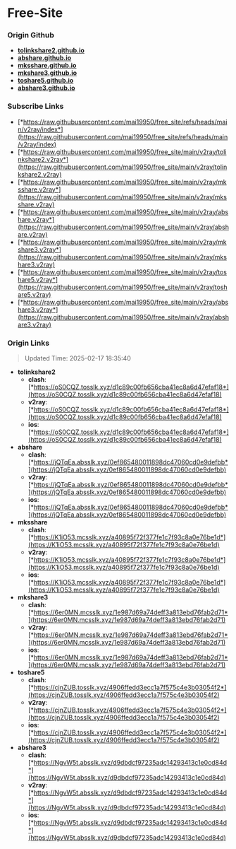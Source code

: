 # Free-Site

### Origin Github

- [**tolinkshare2.github.io**](https://github.com/tolinkshare2/tolinkshare2.github.io)
- [**abshare.github.io**](https://github.com/abshare/abshare.github.io)
- [**mksshare.github.io**](https://github.com/mksshare/mksshare.github.io)
- [**mkshare3.github.io**](https://github.com/mkshare3/mkshare3.github.io)
- [**toshare5.github.io**](https://github.com/toshare5/toshare5.github.io)
- [**abshare3.github.io**](https://github.com/abshare3/abshare3.github.io)

### Subscribe Links

- [*https://raw.githubusercontent.com/mai19950/free_site/refs/heads/main/v2ray/index*](https://raw.githubusercontent.com/mai19950/free_site/refs/heads/main/v2ray/index)
- [*https://raw.githubusercontent.com/mai19950/free_site/main/v2ray/tolinkshare2.v2ray*](https://raw.githubusercontent.com/mai19950/free_site/main/v2ray/tolinkshare2.v2ray)
- [*https://raw.githubusercontent.com/mai19950/free_site/main/v2ray/mksshare.v2ray*](https://raw.githubusercontent.com/mai19950/free_site/main/v2ray/mksshare.v2ray)
- [*https://raw.githubusercontent.com/mai19950/free_site/main/v2ray/abshare.v2ray*](https://raw.githubusercontent.com/mai19950/free_site/main/v2ray/abshare.v2ray)
- [*https://raw.githubusercontent.com/mai19950/free_site/main/v2ray/mkshare3.v2ray*](https://raw.githubusercontent.com/mai19950/free_site/main/v2ray/mkshare3.v2ray)
- [*https://raw.githubusercontent.com/mai19950/free_site/main/v2ray/toshare5.v2ray*](https://raw.githubusercontent.com/mai19950/free_site/main/v2ray/toshare5.v2ray)
- [*https://raw.githubusercontent.com/mai19950/free_site/main/v2ray/abshare3.v2ray*](https://raw.githubusercontent.com/mai19950/free_site/main/v2ray/abshare3.v2ray)

### Origin Links

> Updated Time: 2025-02-17 18:35:40

- **tolinkshare2**
  - **clash**: [*https://oS0CQZ.tosslk.xyz/d1c89c00fb656cba41ec8a6d47efaf18*](https://oS0CQZ.tosslk.xyz/d1c89c00fb656cba41ec8a6d47efaf18)
  - **v2ray**: [*https://oS0CQZ.tosslk.xyz/d1c89c00fb656cba41ec8a6d47efaf18*](https://oS0CQZ.tosslk.xyz/d1c89c00fb656cba41ec8a6d47efaf18)
  - **ios**: [*https://oS0CQZ.tosslk.xyz/d1c89c00fb656cba41ec8a6d47efaf18*](https://oS0CQZ.tosslk.xyz/d1c89c00fb656cba41ec8a6d47efaf18)
- **abshare**
  - **clash**: [*https://jQTqEa.absslk.xyz/0ef865480011898dc47060cd0e9defbb*](https://jQTqEa.absslk.xyz/0ef865480011898dc47060cd0e9defbb)
  - **v2ray**: [*https://jQTqEa.absslk.xyz/0ef865480011898dc47060cd0e9defbb*](https://jQTqEa.absslk.xyz/0ef865480011898dc47060cd0e9defbb)
  - **ios**: [*https://jQTqEa.absslk.xyz/0ef865480011898dc47060cd0e9defbb*](https://jQTqEa.absslk.xyz/0ef865480011898dc47060cd0e9defbb)
- **mksshare**
  - **clash**: [*https://K1iO53.mcsslk.xyz/a40895f72f377fe1c7f93c8a0e76be1d*](https://K1iO53.mcsslk.xyz/a40895f72f377fe1c7f93c8a0e76be1d)
  - **v2ray**: [*https://K1iO53.mcsslk.xyz/a40895f72f377fe1c7f93c8a0e76be1d*](https://K1iO53.mcsslk.xyz/a40895f72f377fe1c7f93c8a0e76be1d)
  - **ios**: [*https://K1iO53.mcsslk.xyz/a40895f72f377fe1c7f93c8a0e76be1d*](https://K1iO53.mcsslk.xyz/a40895f72f377fe1c7f93c8a0e76be1d)
- **mkshare3**
  - **clash**: [*https://6er0MN.mcsslk.xyz/1e987d69a74deff3a813ebd76fab2d71*](https://6er0MN.mcsslk.xyz/1e987d69a74deff3a813ebd76fab2d71)
  - **v2ray**: [*https://6er0MN.mcsslk.xyz/1e987d69a74deff3a813ebd76fab2d71*](https://6er0MN.mcsslk.xyz/1e987d69a74deff3a813ebd76fab2d71)
  - **ios**: [*https://6er0MN.mcsslk.xyz/1e987d69a74deff3a813ebd76fab2d71*](https://6er0MN.mcsslk.xyz/1e987d69a74deff3a813ebd76fab2d71)
- **toshare5**
  - **clash**: [*https://cjnZUB.tosslk.xyz/4906ffedd3ecc1a7f575c4e3b03054f2*](https://cjnZUB.tosslk.xyz/4906ffedd3ecc1a7f575c4e3b03054f2)
  - **v2ray**: [*https://cjnZUB.tosslk.xyz/4906ffedd3ecc1a7f575c4e3b03054f2*](https://cjnZUB.tosslk.xyz/4906ffedd3ecc1a7f575c4e3b03054f2)
  - **ios**: [*https://cjnZUB.tosslk.xyz/4906ffedd3ecc1a7f575c4e3b03054f2*](https://cjnZUB.tosslk.xyz/4906ffedd3ecc1a7f575c4e3b03054f2)
- **abshare3**
  - **clash**: [*https://NgvW5t.absslk.xyz/d9dbdcf97235adc14293413c1e0cd84d*](https://NgvW5t.absslk.xyz/d9dbdcf97235adc14293413c1e0cd84d)
  - **v2ray**: [*https://NgvW5t.absslk.xyz/d9dbdcf97235adc14293413c1e0cd84d*](https://NgvW5t.absslk.xyz/d9dbdcf97235adc14293413c1e0cd84d)
  - **ios**: [*https://NgvW5t.absslk.xyz/d9dbdcf97235adc14293413c1e0cd84d*](https://NgvW5t.absslk.xyz/d9dbdcf97235adc14293413c1e0cd84d)
